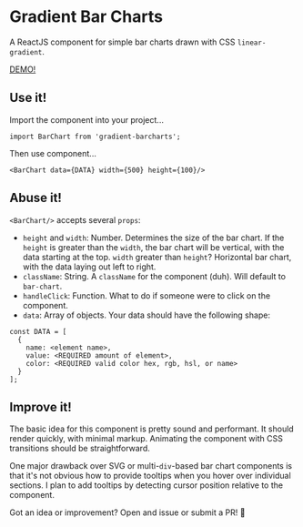 # Gradient Bar Charts

A ReactJS component for simple bar charts drawn with CSS `linear-gradient`.

[DEMO!](http://andrewliebchen.github.io/gradient-barchart/example/)

## Use it!

Import the component into your project...

```
import BarChart from 'gradient-barcharts';
```

Then use component...

```
<BarChart data={DATA} width={500} height={100}/>
```

## Abuse it!

`<BarChart/>` accepts several `props`:
* `height` and `width`: Number. Determines the size of the bar chart. If the `height` is greater than the `width`, the bar chart will be vertical, with the data starting at the top. `width` greater than `height`? Horizontal bar chart, with the data laying out left to right.
* `className`: String. A `className` for the component (duh). Will default to `bar-chart`.
* `handleClick`: Function. What to do if someone were to click on the component.
* `data`: Array of objects. Your data should have the following shape:

```
const DATA = [
  {
    name: <element name>,
    value: <REQUIRED amount of element>,
    color: <REQUIRED valid color hex, rgb, hsl, or name>
  }
];
```

## Improve it!

The basic idea for this component is pretty sound and performant. It should render quickly, with minimal markup. Animating the component with CSS transitions should be straightforward.

One major drawback over SVG or multi-`div`-based bar chart components is that it's not obvious how to provide tooltips when you hover over individual sections. I plan to add tooltips by detecting cursor position relative to the component.

Got an idea or improvement? Open and issue or submit a PR! 🎉
